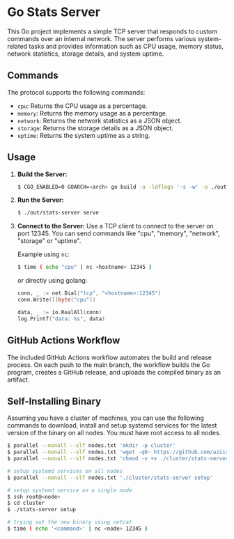 # Go Stats Server

This Go project implements a simple TCP server that responds to custom commands over an internal network. The server performs various system-related tasks and provides information such as CPU usage, memory status, network statistics, storage details, and system uptime.

## Commands

The protocol supports the following commands:

- `cpu`: Returns the CPU usage as a percentage.
- `memory`: Returns the memory usage as a percentage.
- `network`: Returns the network statistics as a JSON object.
- `storage`: Returns the storage details as a JSON object.
- `uptime`: Returns the system uptime as a string.

## Usage

1. **Build the Server:**

    ```bash shell
    $ CGO_ENABLED=0 GOARCH=<arch> go build -a -ldflags '-s -w' -o ./out/stats-server main.go
    ```

2. **Run the Server:**

    ```bash shell
    $ ./out/stats-server serve
    ```

3. **Connect to the Server:** Use a TCP client to connect to the server on port 12345. You can send commands like "cpu", "memory", "network", "storage" or
   "uptime".

    Example using `nc`:

    ```bash shell
    $ time ( echo "cpu" | nc <hostname> 12345 )
    ```

    or directly using golang:

    ```go
    conn, _ := net.Dial("tcp", "<hostname>:12345")
    conn.Write([]byte("cpu"))

    data, _ := io.RealAll(conn)
    log.Printf("data: %s", data)
    ```

## GitHub Actions Workflow

The included GitHub Actions workflow automates the build and release process. On each push to the main branch, the workflow builds the Go program, creates a GitHub release, and uploads the compiled binary as an artifact.

## Self-Installing Binary

Assuming you have a cluster of machines, you can use the following commands to download, install and setup systemd services for the latest version of the binary on all nodes. You must have root access to all nodes.

```bash
$ parallel --nonall --slf nodes.txt 'mkdir -p cluster'
$ parallel --nonall --slf nodes.txt 'wget -qO- https://github.com/aziis98/go-stats-server/releases/latest/download/stats-server > ./cluster/stats-server'
$ parallel --nonall --slf nodes.txt 'chmod -v +x ./cluster/stats-server'

# setup systemd services on all nodes
$ parallel --nonall --slf nodes.txt './cluster/stats-server setup'

# setup systemd service on a single node
$ ssh root@<node>
$ cd cluster
$ ./stats-server setup

# trying out the new binary using netcat
$ time ( echo '<command>' | nc <node> 12345 )
```
